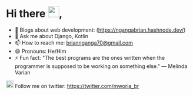 # Hi there <img src="https://raw.githubusercontent.com/MartinHeinz/MartinHeinz/master/wave.gif" width="30px">,
<!--
## Backend Developer 🐍// Community Taught 🎓 

**mworia-Br/mworia-Br** is a ✨ _special_ ✨ repository because its `README.md` (this file) appears on your GitHub profile.

Here are some ideas to get you started:
-->

- 📝 Blogs about web development: (https://ngangabrian.hashnode.dev/)
- 💬 Ask me about Django, Kotlin
- 📫 How to reach me: briannganga70@gmail.com
- 😄 Pronouns: He/Him
- ⚡ Fun fact: "The best programs are the ones written when the programmer is supposed to be working on something else." — Melinda Varian

<img src="https://img.icons8.com/color/2x/twitter--v2.gif" width="20px"> Follow me on twitter: https://twitter.com/mworia_br
